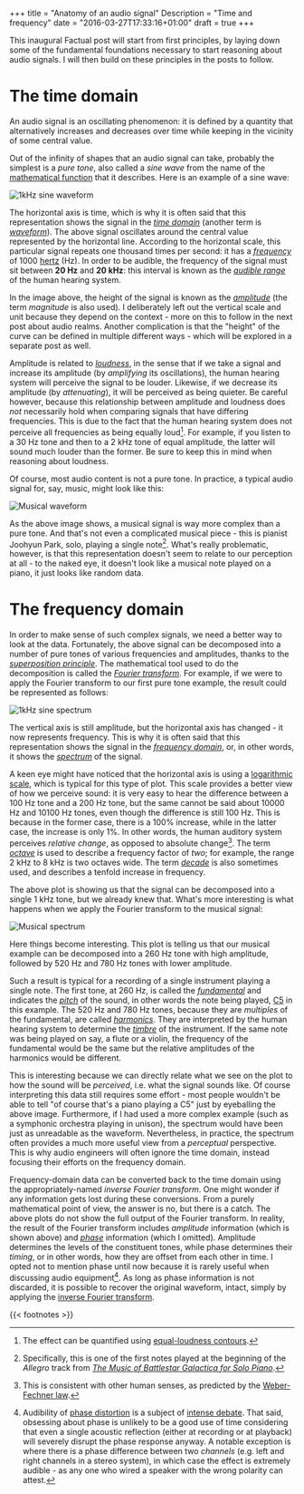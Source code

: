 +++
title = "Anatomy of an audio signal"
Description = "Time and frequency"
date = "2016-03-27T17:33:16+01:00"
draft = true
+++

This inaugural Factual post will start from first principles, by laying down some of the fundamental foundations necessary to start reasoning about audio signals. I will then build on these principles in the posts to follow.

# The time domain

An audio signal is an oscillating phenomenon: it is defined by a quantity that alternatively increases and decreases over time while keeping in the vicinity of some central value.

Out of the infinity of shapes that an audio signal can take, probably the simplest is a *pure tone*, also called a *sine wave* from the name of the [mathematical function][sine] that it describes. Here is an example of a sine wave:

![1kHz sine waveform](/plots/1khz-sine-wave.svg)

The horizontal axis is time, which is why it is often said that this representation shows the signal in the *[time domain]* (another term is *[waveform]*). The above signal oscillates around the central value represented by the horizontal line. According to the horizontal scale, this particular signal repeats one thousand times per second: it has a *[frequency]* of 1000 [hertz] (Hz). In order to be audible, the frequency of the signal must sit between **20 Hz** and **20 kHz**: this interval is known as the *[audible range]* of the human hearing system.

In the image above, the height of the signal is known as the *[amplitude]* (the term *magnitude* is also used). I deliberately left out the vertical scale and unit because they depend on the context - more on this to follow in the next post about audio realms. Another complication is that the "height" of the curve can be defined in multiple different ways - which will be explored in a separate post as well.

Amplitude is related to *[loudness]*, in the sense that if we take a signal and increase its amplitude (by *amplifying* its oscillations), the human hearing system will perceive the signal to be louder. Likewise, if we decrease its amplitude (by *attenuating*), it will be perceived as being quieter. Be careful however, because this relationship between amplitude and loudness does *not* necessarily hold when comparing signals that have differing frequencies. This is due to the fact that the human hearing system does not perceive all frequencies as being equally loud[^loudnessfrequency]. For example, if you listen to a 30 Hz tone and then to a 2 kHz tone of equal amplitude, the latter will sound much louder than the former. Be sure to keep this in mind when reasoning about loudness.

Of course, most audio content is not a pure tone. In practice, a typical audio signal for, say, music, might look like this:

![Musical waveform](/plots/piano-c5-wave.svg)

As the above image shows, a musical signal is way more complex than a pure tone. And that's not even a complicated musical piece - this is pianist Joohyun Park, solo, playing a single note[^music]. What's really problematic, however, is that this representation doesn't seem to relate to our perception at all - to the naked eye, it doesn't look like a musical note played on a piano, it just looks like random data.

# The frequency domain

In order to make sense of such complex signals, we need a better way to look at the data. Fortunately, the above signal can be decomposed into a number of pure tones of various frequencies and amplitudes, thanks to the *[superposition principle]*. The mathematical tool used to do the decomposition is called the *[Fourier transform][fourier]*. For example, if we were to apply the Fourier transform to our first pure tone example, the result could be represented as follows:

![1kHz sine spectrum](/plots/1khz-sine-spectrum.svg)

The vertical axis is still amplitude, but the horizontal axis has changed - it now represents frequency. This is why it is often said that this representation shows the signal in the *[frequency domain]*, or, in other words, it shows the *[spectrum]* of the signal.

A keen eye might have noticed that the horizontal axis is using a [logarithmic scale], which is typical for this type of plot. This scale provides a better view of how we perceive sound: it is very easy to hear the difference between a 100 Hz tone and a 200 Hz tone, but the same cannot be said about 10000 Hz and 10100 Hz tones, even though the difference is still 100 Hz. This is because in the former case, there is a 100% increase, while in the latter case, the increase is only 1%. In other words, the human auditory system perceives *relative change*, as opposed to absolute change[^relativechange]. The term *[octave]* is used to describe a frequency factor of *two*; for example, the range 2 kHz to 8 kHz is two octaves wide. The term *[decade]* is also sometimes used, and describes a tenfold increase in frequency.

The above plot is showing us that the signal can be decomposed into a single 1 kHz tone, but we already knew that. What's more interesting is what happens when we apply the Fourier transform to the musical signal:

![Musical spectrum](/plots/piano-c5-spectrum.svg)

Here things become interesting. This plot is telling us that our musical example can be decomposed into a 260 Hz tone with high amplitude, followed by 520 Hz and 780 Hz tones with lower amplitude.

Such a result is typical for a recording of a single instrument playing a single note. The first tone, at 260 Hz, is called the *[fundamental]* and indicates the *[pitch]* of the sound, in other words the note being played, [C5] in this example. The 520 Hz and 780 Hz tones, because they are *multiples* of the fundamental, are called *[harmonics]*. They are interpreted by the human hearing system to determine the *[timbre]* of the instrument. If the same note was being played on say, a flute or a violin, the frequency of the fundamental would be the same but the relative amplitudes of the harmonics would be different.

This is interesting because we can directly relate what we see on the plot to how the sound will be *perceived*, i.e. what the signal sounds like. Of course interpreting this data still requires some effort - most people wouldn't be able to tell "of course that's a piano playing a C5" just by eyeballing the above image. Furthermore, if I had used a more complex example (such as a symphonic orchestra playing in unison), the spectrum would have been just as unreadable as the waveform. Nevertheless, in practice, the spectrum often provides a much more useful view from a *perceptual* perspective. This is why audio engineers will often ignore the time domain, instead focusing their efforts on the frequency domain.

Frequency-domain data can be converted back to the time domain using the appropriately-named *inverse Fourier transform*. One might wonder if any information gets lost during these conversions. From a purely mathematical point of view, the answer is no, but there is a catch. The above plots do not show the full output of the Fourier transform. In reality, the result of the Fourier transform includes *amplitude* information (which is shown above) and *[phase]* information (which I omitted). Amplitude determines the levels of the constituent tones, while phase determines their *timing*, or in other words, how they are offset from each other in time. I opted not to mention phase until now because it is rarely useful when discussing audio equipment[^phaseaudibility]. As long as phase information is not discarded, it is possible to recover the original waveform, intact, simply by applying the [inverse Fourier transform].

[^music]: Specifically, this is one of the first notes played at the beginning of the *Allegro* track from *[The Music of Battlestar Galactica for Solo Piano][bsgpiano]*.

[^loudnessfrequency]: The effect can be quantified using [equal-loudness contours][loudnesscontours].

[^relativechange]: This is consistent with other human senses, as predicted by the [Weber-Fechner law].

[^phaseaudibility]: Audibility of [phase distortion] is a subject of [intense debate][phasedebate]. That said, obsessing about phase is unlikely to be a good use of time considering that even a single acoustic reflection (either at recording or at playback) will severely disrupt the phase response anyway. A notable exception is where there is a phase difference between two *channels* (e.g. left and right channels in a stereo system), in which case the effect is extremely audible - as any one who wired a speaker with the wrong polarity can attest.

[amplitude]: https://en.wikipedia.org/wiki/Amplitude
[audible range]: https://en.wikipedia.org/wiki/Hearing_range
[bsgpiano]: http://www.bearmccreary.com/blog/blog/battlestar-galactica-3/battlestar-galactica-solo-piano-cd/
[C5]: https://en.wikipedia.org/wiki/C_%28musical_note%29#Designation_by_octave
[decade]: https://en.wikipedia.org/wiki/Decade_%28log_scale%29
[frequency]: https://en.wikipedia.org/wiki/Frequency
[frequency domain]: https://en.wikipedia.org/wiki/Frequency_domain
[fourier]: https://en.wikipedia.org/wiki/Fourier_transform
[fundamental]: https://en.wikipedia.org/wiki/Fundamental_frequency
[harmonics]: https://en.wikipedia.org/wiki/Harmonic
[hertz]: https://en.wikipedia.org/wiki/Hertz
[inverse Fourier transform]: https://en.wikipedia.org/wiki/Fourier_inversion_theorem
[logarithmic scale]: https://en.wikipedia.org/wiki/Logarithmic_scale#Graphic_representation
[loudness]: https://en.wikipedia.org/wiki/Loudness
[loudnesscontours]: https://en.wikipedia.org/wiki/Equal-loudness_contour
[octave]: https://en.wikipedia.org/wiki/Octave
[phase]: https://en.wikipedia.org/wiki/Phase_%28waves%29
[phase distortion]: https://en.wikipedia.org/wiki/Phase_distortion
[phasedebate]: http://www.silcom.com/~aludwig/Phase_audibility.htm
[pitch]: https://en.wikipedia.org/wiki/Pitch_%28music%29
[sine]: https://en.wikipedia.org/wiki/Sine
[spectrum]: https://en.wikipedia.org/wiki/Spectral_density
[superposition principle]: https://en.wikipedia.org/wiki/Superposition_principle
[timbre]: https://en.wikipedia.org/wiki/Timbre
[time domain]: https://en.wikipedia.org/wiki/Time_domain
[waveform]: https://en.wikipedia.org/wiki/Waveform
[Weber-Fechner law]: https://en.wikipedia.org/wiki/Weber%E2%80%93Fechner_law

{{< footnotes >}}
